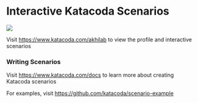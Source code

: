 # Interactive Katacoda Scenarios

[![](http://shields.katacoda.com/katacoda/akhilab/count.svg)](https://www.katacoda.com/akhilab "Get your profile on Katacoda.com")

Visit https://www.katacoda.com/akhilab to view the profile and interactive scenarios

### Writing Scenarios
Visit https://www.katacoda.com/docs to learn more about creating Katacoda scenarios

For examples, visit https://github.com/katacoda/scenario-example

